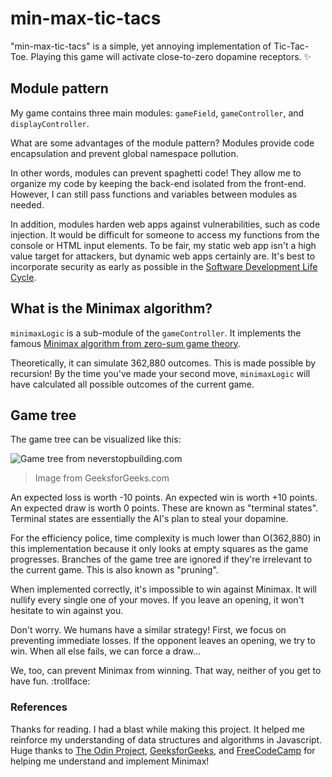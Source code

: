 # min-max-tic-tacs

"min-max-tic-tacs" is a simple, yet annoying implementation of Tic-Tac-Toe. Playing this game will activate close-to-zero dopamine receptors. :sparkles:

## Module pattern

My game contains three main modules: `gameField`, `gameController`, and `displayController`.

What are some advantages of the module pattern? Modules provide code encapsulation and prevent global namespace pollution.

In other words, modules can prevent spaghetti code! They allow me to organize my code by keeping the back-end isolated from the front-end. However, I can still pass functions and variables between modules as needed.

In addition, modules harden web apps against vulnerabilities, such as code injection. It would be difficult for someone to access my functions from the console or HTML input elements. To be fair, my static web app isn't a high value target for attackers, but dynamic web apps certainly are. It's best to incorporate security as early as possible in the [Software Development Life Cycle](https://en.wikipedia.org/wiki/Systems_development_life_cycle).

## What is the Minimax algorithm?

`minimaxLogic` is a sub-module of the `gameController`. It implements the famous [Minimax algorithm from zero-sum game theory](https://en.wikipedia.org/wiki/Minimax).

Theoretically, it can simulate 362,880 outcomes. This is made possible by recursion! By the time you've made your second move, `minimaxLogic` will have calculated all possible outcomes of the current game.

## Game tree

The game tree can be visualized like this:

![Game tree from neverstopbuilding.com](https://images.squarespace-cdn.com/content/v1/5a0c6978bff2001ef7581170/1513544600041-LK94ONS0M8TSFUFCPPNB/full-minimax-move-tree.png?format=1500w)
> Image from GeeksforGeeks.com

An expected loss is worth -10 points. An expected win is worth +10 points. An expected draw is worth 0 points. These are known as "terminal states". Terminal states are essentially the AI's plan to steal your dopamine.

For the efficiency police, time complexity is much lower than O(362,880) in this implementation because it only looks at empty squares as the game progresses. Branches of the game tree are ignored if they're irrelevant to the current game. This is also known as "pruning".

When implemented correctly, it's impossible to win against Minimax. It will nullify every single one of your moves. If you leave an opening, it won't hesitate to win against you.

Don't worry. We humans have a similar strategy! First, we focus on preventing immediate losses. If the opponent leaves an opening, we try to win. When all else fails, we can force a draw...

We, too, can prevent Minimax from winning. That way, neither of you get to have fun. :trollface:

### References

Thanks for reading. I had a blast while making this project. It helped me reinforce my understanding of data structures and algorithms in Javascript. Huge thanks to [The Odin Project](https://www.theodinproject.com/lessons/node-path-javascript-tic-tac-toe), [GeeksforGeeks](https://www.geeksforgeeks.org/finding-optimal-move-in-tic-tac-toe-using-minimax-algorithm-in-game-theory/), and [FreeCodeCamp](https://www.freecodecamp.org/news/how-to-make-your-tic-tac-toe-game-unbeatable-by-using-the-minimax-algorithm-9d690bad4b37/) for helping me understand and implement Minimax!